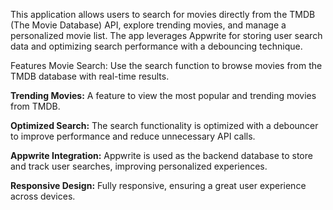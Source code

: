 This application allows users to search for movies directly from the TMDB (The Movie Database) API, explore trending movies, and manage a personalized movie list. The app leverages Appwrite for storing user search data and optimizing search performance with a debouncing technique.

Features
Movie Search: Use the search function to browse movies from the TMDB database with real-time results.

**Trending Movies:** A feature to view the most popular and trending movies from TMDB.

**Optimized Search:** The search functionality is optimized with a debouncer to improve performance and reduce unnecessary API calls.

**Appwrite Integration:** Appwrite is used as the backend database to store and track user searches, improving personalized experiences.

**Responsive Design:** Fully responsive, ensuring a great user experience across devices.
